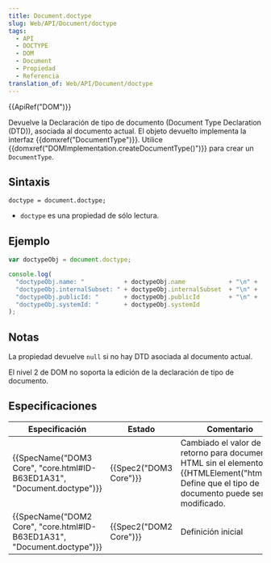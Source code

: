 ```yaml
---
title: Document.doctype
slug: Web/API/Document/doctype
tags:
  - API
  - DOCTYPE
  - DOM
  - Document
  - Propiedad
  - Referencia
translation_of: Web/API/Document/doctype
---
```

{{ApiRef("DOM")}}

Devuelve la Declaración de tipo de documento (Document Type Declaration (DTD)), asociada al documento actual. El objeto devuelto implementa la interfaz {{domxref("DocumentType")}}. Utilice {{domxref("DOMImplementation.createDocumentType()")}} para crear un `DocumentType`.

## Sintaxis

    doctype = document.doctype;

- `doctype` es una propiedad de sólo lectura.

## Ejemplo

```js
var doctypeObj = document.doctype;

console.log(
  "doctypeObj.name: "           + doctypeObj.name            + "\n" +
  "doctypeObj.internalSubset: " + doctypeObj.internalSubset  + "\n" +
  "doctypeObj.publicId: "       + doctypeObj.publicId        + "\n" +
  "doctypeObj.systemId: "       + doctypeObj.systemId
);
```

## Notas

La propiedad devuelve `null` si no hay DTD asociada al documento actual.

El nivel 2 de DOM no soporta la edición de la declaración de tipo de documento.

## Especificaciones

| Especificación                                                                                   | Estado                       | Comentario                                                                                                                                                |
| ------------------------------------------------------------------------------------------------ | ---------------------------- | --------------------------------------------------------------------------------------------------------------------------------------------------------- |
| {{SpecName("DOM3 Core", "core.html#ID-B63ED1A31", "Document.doctype")}} | {{Spec2("DOM3 Core")}} | Cambiado el valor de retorno para documentos HTML sin el elemento {{HTMLElement("html")}}. Define que el tipo de documento puede ser modificado. |
| {{SpecName("DOM2 Core", "core.html#ID-B63ED1A31", "Document.doctype")}} | {{Spec2("DOM2 Core")}} | Definición inicial                                                                                                                                        |
